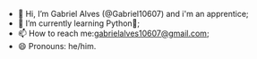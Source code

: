 - 👋 Hi, I’m Gabriel Alves (@Gabriel10607) and i'm an apprentice;
- 🌱 I’m currently learning Python🐍;
- 📫 How to reach me:gabrielalves10607@gmail.com;
- 😄 Pronouns: he/him.
